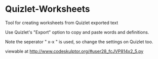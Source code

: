 Quizlet-Worksheets
==================

Tool for creating worksheets from Quizlet exported text

Use Quizlet's "Export" option to copy and paste words and definitions.

Note the seperator " x-x " is used, so change the settings on Quizlet too.

viewable at http://www.codeskulptor.org/#user28_fcJVP814x2_5.py
